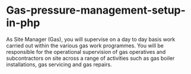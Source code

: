 # Gas-pressure-management-setup-in-php
As Site Manager (Gas), you will supervise on a day to day basis work carried out within the various gas work programmes. You will be responsible for the operational supervision of gas operatives and subcontractors on site across a range of activities such as gas boiler installations, gas servicing and gas repairs.
